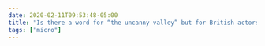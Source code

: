 ```yaml
---
date: 2020-02-11T09:53:48-05:00
title: "Is there a word for “the uncanny valley” but for British actors doing  American accents (and, presumably, vice versa)?"
tags: ["micro"]
---
```

